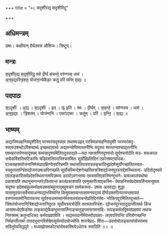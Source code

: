 +++
title = "०८ सदृशीरद्य सदृशीरिदु"

+++
## अधिमन्त्रम्
उषाः। कक्षीवान् दैर्घतमस औशिजः। त्रिष्टुप्।

## मन्त्रः
स॒दृशी॑र॒द्य स॒दृशी॒रिदु॒ श्वो दी॒र्घं स॑चन्ते॒ वरु॑णस्य॒ धाम॑ ।  
अ॒न॒व॒द्यास्त्रिं॒शतं॒ योज॑ना॒न्येकै॑का॒ क्रतुं॒ परि॑ यन्ति स॒द्यः ॥

## पदपाठः
स॒ऽदृशीः॑ । अ॒द्य । स॒ऽदृशीः॑ । इत् । ऊं॒ इति॑ । श्वः । दी॒र्घम् । स॒च॒न्ते॒ । वरु॑णस्य । धाम॑ ।  
अ॒न॒व॒द्याः । त्रिं॒शत॑म् । योज॑नानि । एका॑ऽएका । क्रतु॑म् । परि॑ । य॒न्ति॒ । स॒द्यः ॥

## भाष्यम्
अद्यास्मिन्नहनिसदृशीरित् परस्परंसदृश्यएव तथाश्वउइत् परस्मिन्नप्यहनिसदृशीः परस्परंसदृ- श्यएवउशब्दोऽपिशब्दार्थः इच्छब्दएवार्थः अद्यतन्योपिश्वस्तनीभिः सदृश्यः श्वस्तन्यश्चाद्यतनीभिः एवमहरन्तरेणसादृश्यम् कथंसादृश्यमितितदुपपाद्यते—यदा नक्षत्राणिनदृश्यन्ते सूर्यश्चनोदेति सउ- षसःकालः सचैकविंशतिघटिकाभिः षड्विंशतिपराभिश्चसंमितः सूर्योहिप्रतिदिनं एकोनषष्ट्यधिक- पञ्चसहस्रयोजनानिमेरूंप्रादक्षिण्येनपरिभ्रमति तथासतियत्रयत्रलङ्कादिभूप्रदेशेसूर्योगच्छतितस्यत- स्यपुरस्तान्त्रिंशद्योजनंउषाअपिगच्छति सूर्योयस्मिन्देशगेच्छतितत्रत्रिंशद्योजनंपुरस्ताद्देशस्थितानां- उदितोदृश्यते एवंलङ्कादिसर्वप्रदेशस्थितानामपिउषसः उदयोऽवगन्तव्यः एवचसतिएकस्मिन्भूभागे- यावत्कालंयथोषाः प्रकाशयति तथाभूभागान्तरेऽपितावन्तं कालंप्रकाशयति एवमुक्तरीत्याएकस्मि- न्नेवाहनिसर्वप्रदेशवर्तिनामप्युषसः सदृश्यः प्रदेशबाहुल्यमपेक्ष्यउषसांबहुत्वाद्बहुवचनं एवमेकरूपा- उषसः अनवद्याः शुद्धाः यासामुदयात्सर्वेभावाअनवद्याभविष्यन्ति किमुवक्तव्यन्तासामनवद्यत्वं दीर्घंउक्तरीत्यात्यन्तमायतं वरुणस्यतमोनिवारकस्य सूर्यस्यधामस्थानंमेरुवलयंसचन्तेप्रतिदिनंसेव- न्तेकियद्दूरमितितदुच्यते—त्रिंशतंयोजनानित्रिंशद्योजनानिपुरतः सूर्योयत्रयत्रोदेति ततस्ततस्त्रिंश- द्योजनंपुरस्तादुद्यन्तीत्यर्थः किंच आसांमध्येएकैकोषाः लङ्काद्येकैकभूभागवर्तिनाङ्क्रतुङ्गमनागमनादि- रूपङ्कर्मतद्विषयांप्रज्ञांवा तथाच निरुक्तम् क्रतुन्दधिक्राः कर्मवाप्रज्ञांवेति । सद्यस्तदानीमेवस्वोदयका- लएवपरियन्ति परितोगच्छन्ति निर्वहन्तीत्यर्थः तत्तद्भूभागविशेषेणसूर्यस्योदयोज्योतिः शास्त्रेप्रद- र्शितः—उदयोयोलङ्कायांसोस्तमयः सवितुरेवसिद्धपुरे । मध्याह्नोयमकोट्यांरोमकविषयेऽर्धरात्रः स्यादिति ॥ ८ ॥